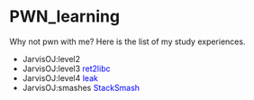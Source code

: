 # PWN_learning
Why not pwn with me?
Here is the list of my study experiences.
- JarvisOJ:level2 
- JarvisOJ:level3 <font color=Blue>ret2libc</font>
- JarvisOJ:level4 <font color=Blue>leak</font>
- JarvisOJ:smashes <font color=Blue>StackSmash</font>
